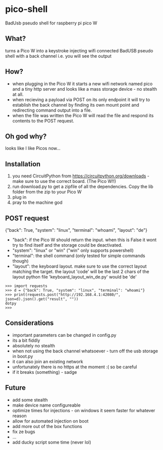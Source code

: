 # pico-shell
BadUsb pseudo shell for raspberry pi pico W

## What?
turns a Pico W into a keystroke injecting wifi connected BadUSB pseudo shell with a back channel i.e. you will see the output
## How?
* when plugging in the Pico W it starts a new wifi network named pico and a tiny http server and looks like a mass storage device - no stealth at all.
* when recieving a payload via POST on its only endpoint it will try to establish the back channel by finding its own mount point and redirecting command output into a file.
* when the file was written the Pico W will read the file and respond its contents to the POST request.

## Oh god why?
looks like I like Picos now...

## Installation
1. you need CircuitPython from https://circuitpython.org/downloads - make sure to use the correct board. (The Pico W!!)
2. run download.py to get a zipfile of all the dependencies. Copy the lib folder from the zip to your Pico W
3. plug in
4. pray to the machine god

## POST request

{"back": True, "system": "linux", "terminal": "whoami", "layout": "de"}

- "back": if the Pico W should return the input. when this is False it wont try to find itself and the storage could be deactivated.
- "system": "linux" or "win" ("win" only supports powershell)
- "terminal": the shell command (only tested for simple commands though)
- "layout": the keyboard layout. make sure to use the correct layout matching the target. the layout 'code' will be the last 2 chars of the layout python file 'keyboard_layout_win_de.py' would be 'de'

```
>>> import requests
>>> d = {"back": True, "system": "linux", "terminal": "whoami"}
>>> print(requests.post("http://192.168.4.1:42080/", json=d).json().get("result", ""))
dotpy
>>>
```

## Considerations
- important parameters can be changed in config.py
- its a bit fiddly
- absolutely no stealth
- when not using the back channel whatsoever - turn off the usb storage in boot.py
- it can also join an existing network
- unfortunately there is no https at the moment :( so be careful
- if it breaks (something) - sadge

## Future
- add some stealth
- make device name configureable
- optimize times for injections - on windows it seem faster for whatever reason
- allow for automated injection on boot
- add more out of the box functions
- fix ze bugs
- ...
- add ducky script some time (never lol)
